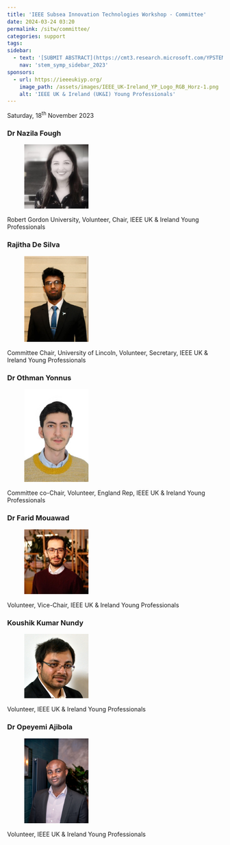 ```yaml
---
title: 'IEEE Subsea Innovation Technologies Workshop - Committee'
date: 2024-03-24 03:20
permalink: /sitw/committee/
categories: support
tags:
sidebar:
  - text: '[SUBMIT ABSTRACT](https://cmt3.research.microsoft.com/YPSTEM2023/){: .btn .btn--success}'
    nav: 'stem_symp_sidebar_2023'
sponsors:
  - url: https://ieeeukiyp.org/
    image_path: /assets/images/IEEE_UK-Ireland_YP_Logo_RGB_Horz-1.png
    alt: 'IEEE UK & Ireland (UK&I) Young Professionals'
---
```


Saturday, 18<sup>th</sup> November 2023

### Dr Nazila Fough

<figure>
	<img src="/assets/images/4th_stem/committee/Nazila Fough.jpg" style="max-width:150px">
</figure>
Robert Gordon University, Volunteer, Chair, IEEE UK & Ireland Young Professionals

### Rajitha De Silva

<figure>
	<img src="/assets/images/4th_stem/committee/Rajitha De Silva.jpeg" style="max-width:150px">
</figure>
Committee Chair, University of Lincoln, Volunteer,  Secretary, IEEE UK & Ireland Young Professionals

### Dr Othman Yonnus

<figure>
	<img src="/assets/images/4th_stem/committee/Othman Yonnus.jpg" style="max-width:150px">
</figure>
Committee co-Chair, Volunteer, England Rep, IEEE UK & Ireland Young Professionals

### Dr Farid Mouawad

<figure>
	<img src="/assets/images/4th_stem/committee/Farid Mouawad.jpg" style="max-width:150px">
</figure>
Volunteer, Vice-Chair, IEEE UK & Ireland Young Professionals

### Koushik Kumar Nundy  

<figure>
	<img src="/assets/images/4th_stem/committee/Koushik Nundy.JPG" style="max-width:150px">
</figure>
Volunteer, IEEE UK & Ireland Young Professionals

### Dr Opeyemi Ajibola

<figure>
	<img src="/assets/images/4th_stem/committee/Opeyemi Ajibola.JPG" style="max-width:150px">
</figure>
Volunteer, IEEE UK & Ireland Young Professionals



